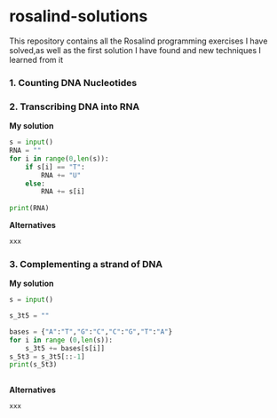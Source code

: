 # rosalind-solutions
This repository contains all the Rosalind programming exercises I have solved,as well as the first solution I have found and new techniques I learned from it

### 1. Counting DNA Nucleotides



### 2. Transcribing DNA into RNA
**My solution**
``` python
s = input()
RNA = ""
for i in range(0,len(s)):
    if s[i] == "T":
    	RNA += "U"
    else:
        RNA += s[i]
        
print(RNA)
```
**Alternatives**
``` python
xxx
```
### 3. Complementing a strand of DNA
**My solution**
``` python
s = input()

s_3t5 = ""

bases = {"A":"T","G":"C","C":"G","T":"A"}
for i in range (0,len(s)):
    s_3t5 += bases[s[i]]
s_5t3 = s_3t5[::-1]
print(s_5t3)
    
```
**Alternatives**
``` python
xxx
```
